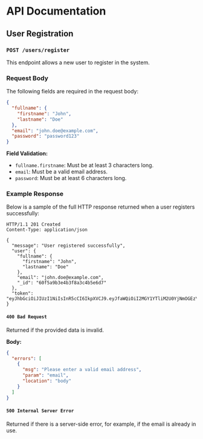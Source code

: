 # API Documentation

## User Registration

### `POST /users/register`

This endpoint allows a new user to register in the system.

### Request Body

The following fields are required in the request body:

```json
{
  "fullname": {
    "firstname": "John",
    "lastname": "Doe"
  },
  "email": "john.doe@example.com",
  "password": "password123"
}
```

**Field Validation:**

*   `fullname.firstname`: Must be at least 3 characters long.
*   `email`: Must be a valid email address.
*   `password`: Must be at least 6 characters long.

### Example Response

Below is a sample of the full HTTP response returned when a user registers successfully:

```http
HTTP/1.1 201 Created
Content-Type: application/json

{
  "message": "User registered successfully",
  "user": {
    "fullname": {
      "firstname": "John",
      "lastname": "Doe"
    },
    "email": "john.doe@example.com",
    "_id": "60f5a9b3e4b3f8a3c4b5e6d7"
  },
  "token": "eyJhbGciOiJIUzI1NiIsInR5cCI6IkpXVCJ9.eyJfaWQiOiI2MGY1YTliM2U0YjNmOGEzYzRiNWU2ZDciLCJpYXQiOjE2MjY3ODEzNjN9..."
}
```

#### `400 Bad Request`

Returned if the provided data is invalid.

**Body:**

```json
{
  "errors": [
    {
      "msg": "Please enter a valid email address",
      "param": "email",
      "location": "body"
    }
  ]
}
```

#### `500 Internal Server Error`

Returned if there is a server-side error, for example, if the email is already in use.
